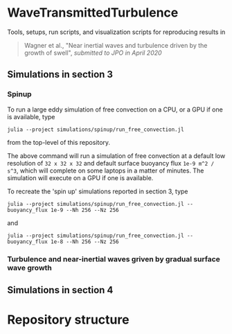 # WaveTransmittedTurbulence

Tools, setups, run scripts, and visualization scripts for reproducing results in 

> Wagner et al., "Near inertial waves and turbulence driven by the growth of swell", _submitted to JPO in April 2020_

## Simulations in section 3

### Spinup

To run a large eddy simulation of free convection on a CPU, or a GPU if one is available, type

```
julia --project simulations/spinup/run_free_convection.jl
```

from the top-level of this repository.

The above command will run a simulation of free convection at a default low resolution of `32 x 32 x 32` and default surface buoyancy flux `1e-9 m^2 / s^3`, which will complete on some laptops in a matter of minutes.
The simulation will execute on a GPU if one is available.

To recreate the 'spin up' simulations reported in section 3, type

```
julia --project simulations/spinup/run_free_convection.jl --buoyancy_flux 1e-9 --Nh 256 --Nz 256
```

and

```
julia --project simulations/spinup/run_free_convection.jl --buoyancy_flux 1e-8 --Nh 256 --Nz 256
```

### Turbulence and near-inertial waves griven by gradual surface wave growth

## Simulations in section 4

# Repository structure
